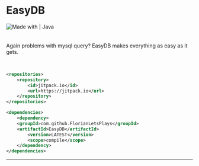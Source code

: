 # EasyDB
![Made with | Java](https://cdn.discordapp.com/attachments/983058255821537351/983315894962913280/unknown.png)<br><br><br>
Again problems with mysql query? EasyDB makes everything as easy as it gets.<br><br>

```xml

<repositories>
    <repository>
        <id>jitpack.io</id>
        <url>https://jitpack.io</url>
    </repository>
</repositories>

<dependencies>
    <dependency>
	<groupId>com.github.FlorianLetsPlays</groupId>
	<artifactId>EasyDB</artifactId>
        <version>LATEST</version>
        <scope>compile</scope>
    </dependency>
</dependencies>
```


<hr>

<!-- (C) 2022 FlorianLetsPlays -->
